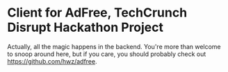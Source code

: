Client for AdFree, TechCrunch Disrupt Hackathon Project
============

Actually, all the magic happens in the backend. You're more than welcome to snoop around here, but if you care, you should probably check out https://github.com/hwz/adfree.
